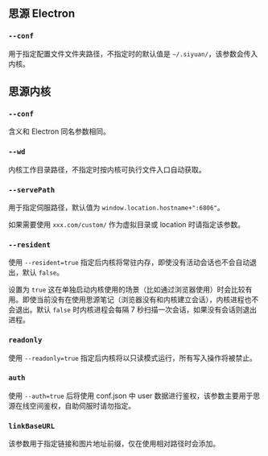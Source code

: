 ## 思源 Electron

### `--conf`

用于指定配置文件文件夹路径，不指定时的默认值是 `~/.siyuan/`，该参数会传入内核。

## 思源内核

### `--conf`

含义和 Electron 同名参数相同。

### `--wd`

内核工作目录路径，不指定时按内核可执行文件入口自动获取。

### `--servePath`

用于指定伺服路径，默认值为 `window.location.hostname+":6806"`。

如果需要使用 `xxx.com/custom/` 作为虚拟目录或 location 时请指定该参数。

### `--resident`

使用 `--resident=true` 指定后内核将常驻内存，即使没有活动会话也不会自动退出，默认 `false`。

设置为 `true` 这在单独启动内核使用的场景（比如通过浏览器使用）时会比较有用。即使当前没有在使用思源笔记（浏览器没有和内核建立会话），内核进程也不会退出。默认 `false` 时内核进程会每隔 7 秒扫描一次会话，如果没有会话则退出进程。

### `readonly`

使用 `--readonly=true` 指定后内核将以只读模式运行，所有写入操作将被禁止。

### `auth`

使用 `--auth=true` 后将使用 conf.json 中 user 数据进行鉴权，该参数主要用于思源在线空间鉴权，自助伺服时请勿指定。

### `linkBaseURL`

该参数用于指定链接和图片地址前缀，仅在使用相对路径时会添加。
